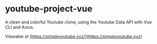 # youtube-project-vue

A clean and colorful Youtube clone, using the Youtube Data API with Vue CLI and Axios.

Viewable at [https://simpleyoutube.xyz/](https://simpleyoutube.xyz)
